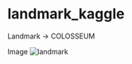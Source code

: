 # landmark_kaggle

Landmark -> COLOSSEUM

Image
![landmark](https://lh5.googleusercontent.com/-HafoN18BXjI/UodleEg5udI/AAAAAAAAA1U/5nIYwZOLNUg/s1600/)
